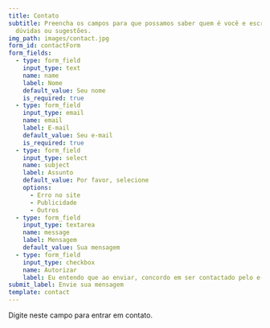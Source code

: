 ```yaml
---
title: Contato
subtitle: Preencha os campos para que possamos saber quem é você e escreva suas
  dúvidas ou sugestões.
img_path: images/contact.jpg
form_id: contactForm
form_fields:
  - type: form_field
    input_type: text
    name: name
    label: Nome
    default_value: Seu nome
    is_required: true
  - type: form_field
    input_type: email
    name: email
    label: E-mail
    default_value: Seu e-mail
    is_required: true
  - type: form_field
    input_type: select
    name: subject
    label: Assunto
    default_value: Por favor, selecione
    options:
      - Erro no site
      - Publicidade
      - Outros
  - type: form_field
    input_type: textarea
    name: message
    label: Mensagem
    default_value: Sua mensagem
  - type: form_field
    input_type: checkbox
    name: Autorizar
    label: Eu entendo que ao enviar, concordo em ser contactado pelo e-mail informado.
submit_label: Envie sua mensagem
template: contact
---
```

Digite neste campo para entrar em contato.